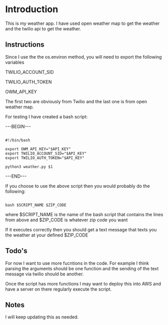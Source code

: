 # Introduction

This is my weather app. I have used open weather map to get the weather and the twilio api to get the weather.

## Instructions

Since I use the the os.environ method, you will need to export the following variables

TWILIO_ACCOUNT_SID

TWILIO_AUTH_TOKEN

OWM_API_KEY

The first two are obviously from Twilio and the last one is from open weather map. 

For testing I have created a bash script:

---BEGIN---

```console

#!/bin/bash

export OWM_API_KEY="$API_KEY"
export TWILIO_ACCOUNT_SID="$API_KEY"
export TWILIO_AUTH_TOKEN="$API_KEY"

python3 weather.py $1

```

---END---

If you choose to use the above script then you would probably do the following:

```console

bash $SCRIPT_NAME $ZIP_CODE

```

where $SCRIPT_NAME is the name of the bash script that contains the lines from above and $ZIP_CODE is whatever zip code you want

If it executes correctly then you should get a text message that texts you the weather at your defined $ZIP_CODE

## Todo's

For now I want to use more fucntions in the code. For example I think parsing the arguments should be one function and the sending of the text message via twilio should be another.

Once the script has more functions I may want to deploy this into AWS and have a server on there regularly execute the script.

## Notes

I will keep updating this as needed.
